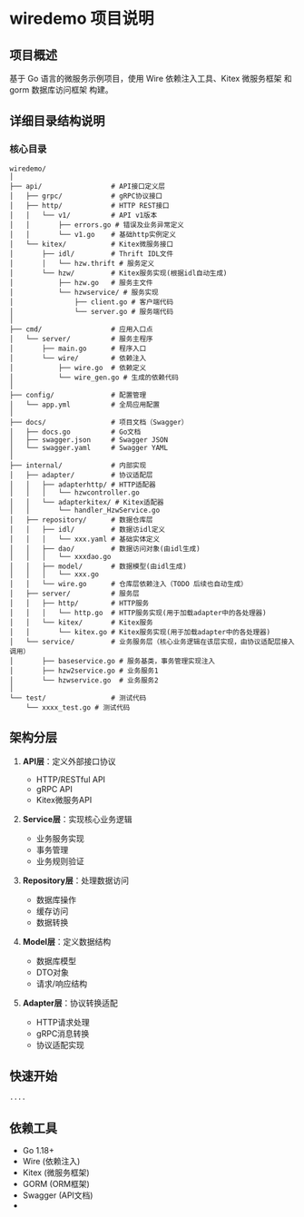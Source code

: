 # wiredemo 项目说明

## 项目概述
基于 Go 语言的微服务示例项目，使用 Wire 依赖注入工具、Kitex 微服务框架 和 gorm 数据库访问框架 构建。

## 详细目录结构说明
### 核心目录
```
wiredemo/
│
├── api/                 # API接口定义层
│   ├── grpc/            # gRPC协议接口
│   ├── http/            # HTTP REST接口
│   │   └── v1/          # API v1版本
│   │       ├── errors.go # 错误及业务异常定义
│   │       └── v1.go    # 基础http实例定义
│   └── kitex/           # Kitex微服务接口
│       ├── idl/         # Thrift IDL文件
│       │   └── hzw.thrift # 服务定义
│       └── hzw/         # Kitex服务实现(根据idl自动生成)
│           ├── hzw.go   # 服务主文件
│           └── hzwservice/ # 服务实现
│               ├── client.go # 客户端代码
│               └── server.go # 服务端代码
│
├── cmd/                 # 应用入口点
│   └── server/          # 服务主程序
│       ├── main.go      # 程序入口
│       └── wire/        # 依赖注入
│           ├── wire.go  # 依赖定义
│           └── wire_gen.go # 生成的依赖代码
│
├── config/              # 配置管理
│   └── app.yml          # 全局应用配置
│
├── docs/                # 项目文档（Swagger）
│   ├── docs.go          # Go文档
│   ├── swagger.json     # Swagger JSON
│   └── swagger.yaml     # Swagger YAML
│
├── internal/            # 内部实现
│   ├── adapter/         # 协议适配层
│   │   ├── adapterhttp/ # HTTP适配器
│   │   │   └── hzwcontroller.go
│   │   └── adapterkitex/ # Kitex适配器
│   │       └── handler_HzwService.go
│   ├── repository/      # 数据仓库层
│   │   ├── idl/         # 数据访idl定义
│   │   │   └── xxx.yaml # 基础实体定义
│   │   ├── dao/         # 数据访问对象(由idl生成)
│   │   │   └── xxxdao.go
│   │   ├── model/       # 数据模型(由idl生成)
│   │   │   └── xxx.go
│   │   └── wire.go      # 仓库层依赖注入（TODO 后续也自动生成）
│   ├── server/          # 服务层
│   │   ├── http/        # HTTP服务
│   │   │   └── http.go  # HTTP服务实现(用于加载adapter中的各处理器)
│   │   └── kitex/       # Kitex服务
│   │       └── kitex.go # Kitex服务实现(用于加载adapter中的各处理器)
│   └── service/         # 业务服务层（核心业务逻辑在该层实现，由协议适配层接入调用）
│       ├── baseservice.go # 服务基类，事务管理实现注入
│       ├── hzw2service.go # 业务服务1
│       └── hzwservice.go  # 业务服务2
│
└── test/                # 测试代码
    └── xxxx_test.go # 测试代码
```

## 架构分层

1. **API层**：定义外部接口协议
   - HTTP/RESTful API
   - gRPC API
   - Kitex微服务API

2. **Service层**：实现核心业务逻辑
   - 业务服务实现
   - 事务管理
   - 业务规则验证

3. **Repository层**：处理数据访问
   - 数据库操作
   - 缓存访问
   - 数据转换

4. **Model层**：定义数据结构
   - 数据库模型
   - DTO对象
   - 请求/响应结构

5. **Adapter层**：协议转换适配
   - HTTP请求处理
   - gRPC消息转换
   - 协议适配实现

## 快速开始

```bash
....
```

## 依赖工具

- Go 1.18+
- Wire (依赖注入)
- Kitex (微服务框架)
- GORM (ORM框架)
- Swagger (API文档)
- 
